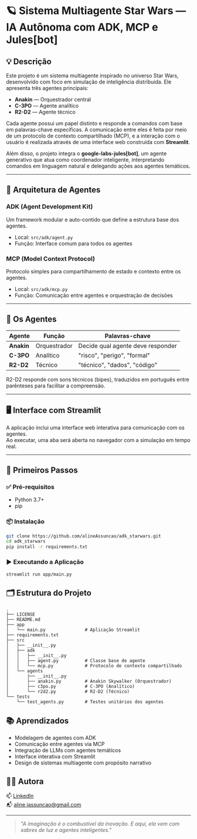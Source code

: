 # 🪐 Sistema Multiagente Star Wars — IA Autônoma com ADK, MCP e Jules[bot]

## 💡 Descrição

Este projeto é um sistema multiagente inspirado no universo Star Wars, desenvolvido com foco em simulação de inteligência distribuída. Ele apresenta três agentes principais:

- **Anakin** — Orquestrador central
- **C-3PO** — Agente analítico
- **R2-D2** — Agente técnico

Cada agente possui um papel distinto e responde a comandos com base em palavras-chave específicas. A comunicação entre eles é feita por meio de um protocolo de contexto compartilhado (MCP), e a interação com o usuário é realizada através de uma interface web construída com **Streamlit**.

Além disso, o projeto integra o **google-labs-jules[bot]**, um agente generativo que atua como coordenador inteligente, interpretando comandos em linguagem natural e delegando ações aos agentes temáticos.

---

## 🤖 Arquitetura de Agentes

### ADK (Agent Development Kit)
Um framework modular e auto-contido que define a estrutura base dos agentes.  
- Local: `src/adk/agent.py`  
- Função: Interface comum para todos os agentes

### MCP (Model Context Protocol)
Protocolo simples para compartilhamento de estado e contexto entre os agentes.  
- Local: `src/adk/mcp.py`  
- Função: Comunicação entre agentes e orquestração de decisões

---

## 🧠 Os Agentes

| Agente         | Função | Palavras-chave |
|----------------|--------|----------------|
| **Anakin**     | Orquestrador | Decide qual agente deve responder |
| **C-3PO**      | Analítico | "risco", "perigo", "formal" |
| **R2-D2**      | Técnico | "técnico", "dados", "código" |

R2-D2 responde com sons técnicos (bipes), traduzidos em português entre parênteses para facilitar a compreensão.

---

## 🖥️ Interface com Streamlit

A aplicação inclui uma interface web interativa para comunicação com os agentes.  
Ao executar, uma aba será aberta no navegador com a simulação em tempo real.

---

## 🚀 Primeiros Passos

### ✅ Pré-requisitos
- Python 3.7+
- pip

### 📦 Instalação

```bash
git clone https://github.com/alineAssuncao/adk_starwars.git
cd adk_starwars
pip install -r requirements.txt
```
### ▶️ Executando a Aplicação

```
streamlit run app/main.py
```

## 🗂️ Estrutura do Projeto

```
.
├── LICENSE
├── README.md
├── app
│   └── main.py               # Aplicação Streamlit
├── requirements.txt
├── src
│   ├── __init__.py
│   ├── adk
│   │   ├── __init__.py
│   │   ├── agent.py          # Classe base de agente
│   │   └── mcp.py            # Protocolo de contexto compartilhado
│   └── agents
│       ├── __init__.py
│       ├── anakin.py         # Anakin Skywalker (Orquestrador)
│       ├── c3po.py           # C-3PO (Analítico)
│       └── r2d2.py           # R2-D2 (Técnico)
└── tests
    └── test_agents.py        # Testes unitários dos agentes
```

## 📚 Aprendizados
- Modelagem de agentes com ADK
- Comunicação entre agentes via MCP
- Integração de LLMs com agentes temáticos
- Interface interativa com Streamlit
- Design de sistemas multiagente com propósito narrativo

## 👩‍💻 Autora

📫 [LinkedIn](https://www.linkedin.com/in/alineassuncaoai/)  
📬 aline.jassuncao@gmail.com

---

> _"A imaginação é o combustível da inovação. E aqui, ela vem com sabres de luz e agentes inteligentes."_ 




